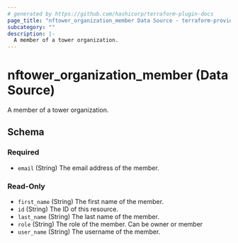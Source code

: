 ```yaml
---
# generated by https://github.com/hashicorp/terraform-plugin-docs
page_title: "nftower_organization_member Data Source - terraform-provider-nftower"
subcategory: ""
description: |-
  A member of a tower organization.
---
```


# nftower_organization_member (Data Source)

A member of a tower organization.



<!-- schema generated by tfplugindocs -->
## Schema

### Required

- `email` (String) The email address of the member.

### Read-Only

- `first_name` (String) The first name of the member.
- `id` (String) The ID of this resource.
- `last_name` (String) The last name of the member.
- `role` (String) The role of the member. Can be owner or member
- `user_name` (String) The username of the member.


